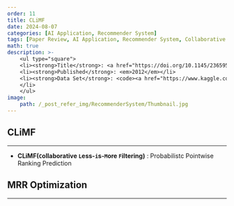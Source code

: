 ```yaml
---
order: 11
title: CLiMF
date: 2024-08-07
categories: [AI Application, Recommender System]
tags: [Paper Review, AI Application, Recommender System, Collaborative Filtering, Objective Function, Implicit Feedback, OCCF, Pointwise Appoach, Ranking Prediction]
math: true
description: >-
    <ul type="square">
    <li><strong>Title</strong>: <a href="https://doi.org/10.1145/2365952.2365981"><code>CLiMF: Learning to Maximize Reciprocal Rank with Collaborative Less-is-More Filtering</code></a></li>
    <li><strong>Published</strong>: <em>2012</em></li>
    <li><strong>Data Set</strong>: <code><a href="https://www.kaggle.com/datasets/masoud3/epinions-trust-network">Epinions</a></code>
    </li>
    </ul>
image:
    path: /_post_refer_img/RecommenderSystem/Thumbnail.jpg
---
```


## CLiMF
-----

- **CLiMF(`C`ollaborative `L`ess-`i`s-`M`ore `F`iltering)** : Probabilistc Pointwise Ranking Prediction

## MRR Optimization
-----